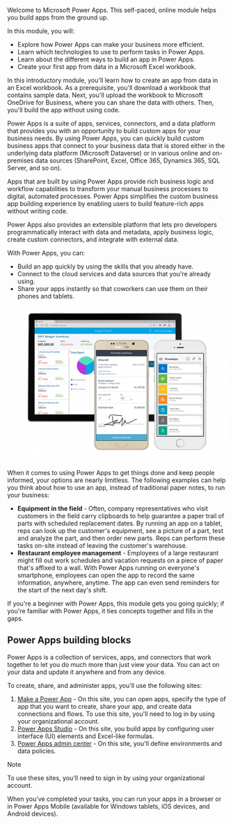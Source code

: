 Welcome to Microsoft Power Apps. This self-paced, online module helps you build apps from the ground up.

 In this module, you will:
  - Explore how Power Apps can make your business more efficient.
  - Learn which technologies to use to perform tasks in Power Apps.
  - Learn about the different ways to build an app in Power Apps.
  - Create your first app from data in a Microsoft Excel workbook.

In this introductory module, you'll learn how to create an app from data in an Excel workbook. As a prerequisite, you'll download a workbook that contains sample data. Next, you'll upload the workbook to Microsoft OneDrive for Business, where you can share the data with others. Then, you'll build the app without using code.

Power Apps is a suite of apps, services, connectors, and a data platform that provides you with an opportunity to build custom apps for your business needs. By using Power Apps, you can quickly build custom business apps that connect to your business data that is stored either in the underlying data platform (Microsoft Dataverse) or in various online and on-premises data sources (SharePoint, Excel, Office 365, Dynamics 365, SQL Server, and so on).

Apps that are built by using Power Apps provide rich business logic and workflow capabilities to transform your manual business processes to digital, automated processes. Power Apps simplifies the custom business app building experience by enabling users to build feature-rich apps without writing code.

Power Apps also provides an extensible platform that lets pro developers programmatically interact with data and metadata, apply business logic, create custom connectors, and integrate with external data.

With Power Apps, you can:

- Build an app quickly by using the skills that you already have.
- Connect to the cloud services and data sources that you're already using.
- Share your apps instantly so that coworkers can use them on their phones and tablets.

![Welcome to Power Apps](../media/powerapps-mobile.png)

When it comes to using Power Apps to get things done and keep people informed, your options are nearly limitless. The following examples can help you think about how to use an app, instead of traditional paper notes, to run your business:

- **Equipment in the field** - Often, company representatives who visit customers in the field carry clipboards to help guarantee a paper trail of parts with scheduled replacement dates. By running an app on a tablet, reps can look up the customer's equipment, see a picture of a part, test and analyze the part, and then order new parts. Reps can perform these tasks on-site instead of leaving the customer's warehouse.
- **Restaurant employee management** - Employees of a large restaurant might fill out work schedules and vacation requests on a piece of paper that's affixed to a wall. With Power Apps running on everyone's smartphone, employees can open the app to record the same information, anywhere, anytime. The app can even send reminders for the start of the next day's shift.

If you're a beginner with Power Apps, this module gets you going quickly; if you're familiar with Power Apps, it ties concepts together and fills in the gaps.

## Power Apps building blocks
Power Apps is a collection of services, apps, and connectors that work together to let you do much more than just view your data. You can act on your data and update it anywhere and from any device.

To create, share, and administer apps, you'll use the following sites:

1. [Make a Power App](https://make.powerapps.com) - On this site, you can open apps, specify the type of app that you want to create, share your app, and create data connections and flows. To use this site, you'll need to log in by using your organizational account.
1. [Power Apps Studio](https://create.powerapps.com/studio/) - On this site, you build apps by configuring user interface (UI) elements and Excel-like formulas.
1. [Power Apps admin center](https://admin.powerplatform.microsoft.com/) - On this site, you'll define environments and data policies.

> [!NOTE]
> To use these sites, you'll need to sign in by using your organizational account.

When you've completed your tasks, you can run your apps in a browser or in Power Apps Mobile (available for Windows tablets, iOS devices, and Android devices).


